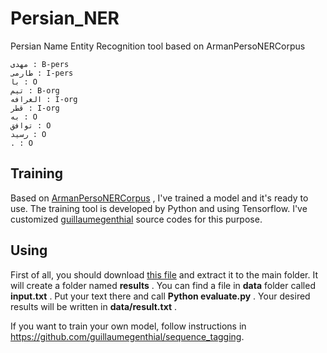 # Persian_NER
Persian Name Entity Recognition tool based on ArmanPersoNERCorpus
```
مهدی : B-pers
طارمی : I-pers
با : O
تیم : B-org
الغرافه : I-org
قطر : I-org
به : O
توافق : O
رسید : O
. : O
```

## Training
Based on [ArmanPersoNERCorpus](https://github.com/HaniehP/PersianNER) , I've trained a model and it's ready to use.
The training tool is developed by Python and using Tensorflow.
I've customized [guillaumegenthial](https://github.com/guillaumegenthial/sequence_tagging) source codes for this purpose.

## Using

First of all, you should download [this file](https://drive.google.com/open?id=1aWEkPNRxbDgFiaY8JBOYrhHGCMSIjbzv) and extract it to the main folder. It will create a folder named **results** .
You can find a file in **data** folder called **input.txt** . Put your text there and call **Python evaluate.py** . Your desired results will be written in **data/result.txt** . 

If you want to train your own model, follow instructions in https://github.com/guillaumegenthial/sequence_tagging.
